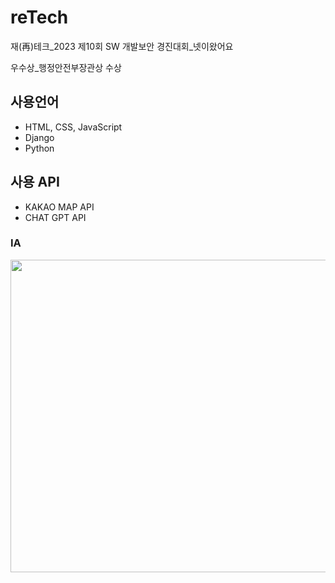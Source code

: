 # reTech
재(再)테크_2023 제10회 SW 개발보안 경진대회_넷이왔어요  

우수상_행정안전부장관상 수상  


    
## 사용언어
* HTML, CSS, JavaScript
* Django
* Python  


## 사용 API
* KAKAO MAP API
* CHAT GPT API

### IA
<img src="https://user-images.githubusercontent.com/102302841/261834160-fa02f8da-e193-4cb6-8891-2f9cbf8921e3.png" width="1000" height="500">
